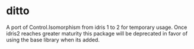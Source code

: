 # ditto
A port of Control.Isomorphism from idris 1 to 2 for temporary usage. Once idris2 reaches greater maturity this package will be deprecated in favor of using the base library when its added. 
